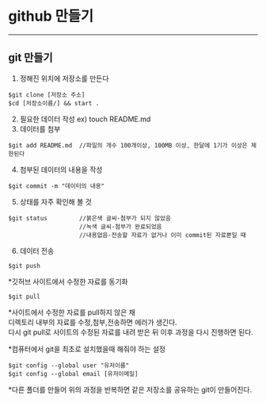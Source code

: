 # github 만들기

---

## git 만들기

1. 정해진 위치에 저장소를 만든다 
```shell
$git clone [저장소 주소]
$cd [저장소이름/] && start .
```

2. 필요한 데이터 작성 ex) touch README.md
3. 데이터를 첨부
```shell
$git add README.md	//파일의 개수 100개이상, 100MB 이상, 한달에 1기가 이상은 제한된다
```
4. 첨부된 데이터의 내용을 작성
```shell
$git commit -m "데이터의 내용"
```
5. 상태를 자주 확인해 볼 것
```shell
$git status			//붉은색 글씨-첨부가 되지 않았음
					//녹색 글씨-첨부가 완료되었음
					//내용없음-전송할 자료가 없거나 이미 commit된 자료뿐일 때
```
6. 데이터 전송
```shell
$git push
```

*깃허브 사이트에서 수정한 자료를 동기화
```shell
$git pull

```
*사이트에서 수정한 자료를 pull하지 않은 채 <br />  디렉토리 내부의 자료를 수정,첨부,전송하면 에러가 생긴다.<br /> 다시 git pull로 사이트의 수정된 자료를 내려 받은 뒤 이후 과정을 다시 진행하면 된다.

*컴퓨터에서 git을 최초로 설치했을때 해줘야 하는 설정

```shell
$git config --global user "유저이름"
$git config --global email [유저이메일]
```

*다른 폴더를 만들어 위의 과정을 반복하면 같은 저장소를 공유하는 git이 만들어진다.

